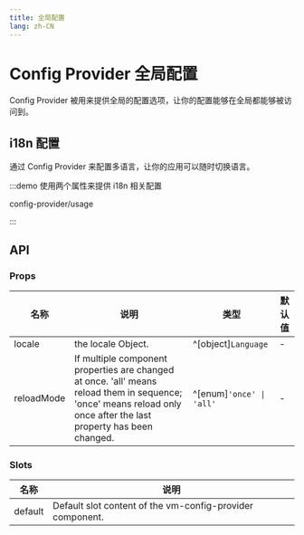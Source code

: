 ```yaml
---
title: 全局配置
lang: zh-CN
---
```


# Config Provider 全局配置

Config Provider 被用来提供全局的配置选项，让你的配置能够在全局都能够被访问到。

## i18n 配置

通过 Config Provider 来配置多语言，让你的应用可以随时切换语言。

:::demo 使用两个属性来提供 i18n 相关配置

config-provider/usage

:::

## API

### Props

| 名称       | 说明                                                                                                                                                               | 类型                     | 默认值 |
| ---------- | ------------------------------------------------------------------------------------------------------------------------------------------------------------------ | ------------------------ | ------ |
| locale     | the locale Object.                                                                                                                                                 | ^[object]`Language`      | -      |
| reloadMode | If multiple component properties are changed at once. 'all' means reload them in sequence; 'once' means reload only once after the last property has been changed. | ^[enum]`'once' \| 'all'` | -      |

### Slots

| 名称    | 说明                                                      |
| ------- | --------------------------------------------------------- |
| default | Default slot content of the vm-config-provider component. |

